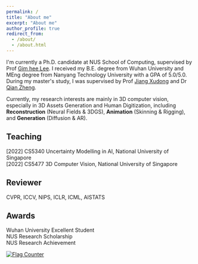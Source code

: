 ```yaml
---
permalink: /
title: "About me"
excerpt: "About me"
author_profile: true
redirect_from: 
  - /about/
  - /about.html
---
```


I'm currently a Ph.D. candidate at NUS School of Computing, supervised by Prof [Gim hee Lee](https://www.comp.nus.edu.sg/~leegh/). 
I received my B.E. degree from Wuhan University and MEng degree from Nanyang Technology University with a GPA of 5.0/5.0. During my master's study, I was supervised by Prof [Jiang Xudong](https://personal.ntu.edu.sg/exdjiang/) and Dr [Qian Zheng](https://person.zju.edu.cn/zq).


Currently, my research interests are mainly in 3D computer vision, especially in 3D Assets Generation and
 Human Digitization, including **Reconstruction** (Neural Fields & 3DGS), **Animation** (Skinning & Rigging), and **Generation** (Diffusion & AR).


Teaching
------
[2022] CS5340 Uncertainty Modelling in AI, National University of Singapore \
[2022] CS5477 3D Computer Vision, National University of Singapore

Reviewer
------
CVPR, ICCV, NIPS, ICLR, ICML, AISTATS 

Awards
------
Wuhan University Excellent Student\
NUS Research Scholarship\
NUS Research Achievement

<a href="https://info.flagcounter.com/HQ0J"><img src="https://s11.flagcounter.com/count2/HQ0J/bg_FFFFFF/txt_000000/border_CCCCCC/columns_5/maxflags_12/viewers_0/labels_0/pageviews_0/flags_0/percent_0/" alt="Flag Counter" border="0"></a>
